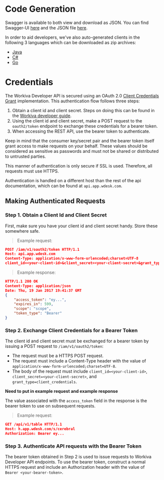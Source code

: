 # Code Generation

Swagger is available to both view and download as JSON. You can find Swagger-UI [here](https://h.app.wdesk.com/s/cerebral/swagger-ui.html) and the JSON file [here](https://h.app.wdesk.com/s/cerebral/v2/api-docs).

In order to aid developers, we've also auto-generated clients in the following 3 languages which can be downloaded as zip archives:

* [Java](/s/cerebral-docs/generated/java/client.zip)
* [C#](/s/cerebral-docs/generated/csharp/client.zip)
* [Go](/s/cerebral-docs/generated/go/client.zip)

# Credentials

The Workiva Developer API is secured using an OAuth 2.0 [Client Credentials Grant](https://tools.ietf.org/html/rfc6749#section-4.4) implementation. This authentication flow follows three steps:

1. Obtain a client id and client secret. Steps on doing this can be found in the [Workiva developer guide](https://success.workiva.com/developers/guides/setup).
2. Using the client id and client secret, make a POST request to the `oauth2/token` endpoint to exchange these credentials for a bearer token.
3. When accessing the REST API, use the bearer token to authenticate.

Keep in mind that the consumer key/secret pair and the bearer token itself grant access to make requests on your behalf. These values should be considered as sensitive as passwords and must not be shared or distributed to untrusted parties.

This manner of authentication is only secure if SSL is used. Therefore, all requests must use HTTPS.

Authentication is handled on a different host than the rest of the api documentation, which can be found at `api.app.wdesk.com`. 

## Making Authenticated Requests

### Step 1. Obtain a Client Id and Client Secret

First, make sure you have your client id and client secret handy. Store these somewhere safe.

> Example request:

```json
POST /iam/v1/oauth2/token HTTP/1.1
Host: api.app.wdesk.com
Content-Type: application/x-www-form-urlencoded;charset=UTF-8
client_id=<your-client-id>&client_secret=<your-client-secret>&grant_type=client_credentials

```

> Example response:

```json
HTTP/1.1 200 OK
Content-Type: application/json
Date: Thu, 19 Jan 2017 19:41:37 GMT
{
    "access_token": "ey...",
    "expires_in": 599,
    "scope": "scope",
    "token_type": "Bearer"
}
```

### Step 2. Exchange Client Credentials for a Bearer Token

The client id and client secret must be exchanged for a bearer token by issuing a POST request to `/iam/v1/oauth2/token`:

* The request must be a HTTPS POST request.
* The request must include a Content-Type header with the value of `application/x-www-form-urlencoded;charset=UTF-8`.
* The body of the request must include `client_id=<your-client-id>`, `client_secret=<your-client-secret>`, and `grant_type=client_credentials`.

**Need to put in example request and example response**

The value associated with the `access_token` field in the response is the bearer token to use on subsequent requests.

> Example request:

```json
GET /api/v1/table HTTP/1.1
Host: h.app.wdesk.com/s/cerebral
Authorization: Bearer ey...
```

### Step 3. Authenticate API requests with the Bearer Token

The bearer token obtained in Step 2 is used to issue requests to Workiva Developer API endpoints. To use the bearer token, construct a normal HTTPS request and include an Authorization header with the value of `Bearer <your-bearer-token>`.
